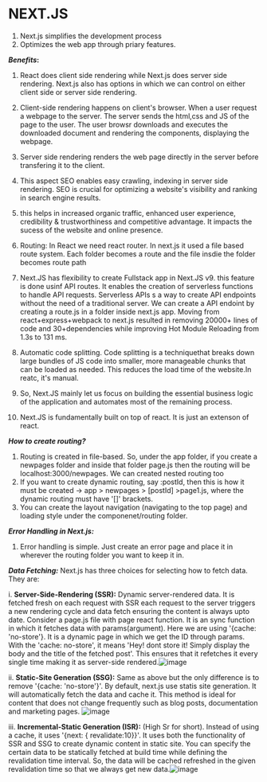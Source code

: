 # NEXT.JS

1. Next.js simplifies the development process
2. Optimizes the web app through priary features.

***Benefits*:**
1. React does client side rendering while Next.js does server side rendering. Next.js also has options in which we can control on either client side or server side rendering.

2. Client-side rendering happens on client's browser. When a user request a webpage to the server. The server sends the html,css and JS of the page to the user. The user browsr downloads and executes the downloaded document and rendering the components, displaying the webpage.

3. Server side rendering renders the web page directly in the server before transfering it to the client. 

4. This aspect SEO enables easy crawling, indexing in server side rendering. SEO is crucial for optimizing a website's visibility and ranking in search engine results.

5. this helps in increased organic traffic, enhanced user experience, credibility & trustworthiness and competitive advantage. It impacts the sucess of the website and online presence.

6. Routing: In React we need react router. In next.js it used a file based route system. Each folder becomes a route and the file insdie the folder becomes route path

7. Next.JS has flexibility to create Fullstack app in Next.JS v9. this feature is done usinf API routes. It enables the creation of serverless functions to handle API requests. Serverless APIs s a way to create API endpoints without the need of a traditional server. We can create a API endoint by creating a route.js in a folder inside next.js app.
Moving from react+express+webpack to next.js resulted in removing 20000+ lines of code and 30+dependencies while improving Hot Module Reloading from 1.3s to 131 ms.

8. Automatic code splitting. Code splitting is a techniquethat breaks down large bundles of JS code into smaller, more manageable chunks that can be loaded as needed. This reduces the load time of the website.In reatc, it's manual.

9. So, Next.JS mainly let us focus on building the essential business logic of the application and automates most of the remaining process.

10. Next.JS is fundamentally built on top of react. It is just an extenson of react.

***How to create routing?***
1. Routing is created in file-based. So, under the app folder, if you create a newpages folder and inside that folder page.js then the routing will be localhost:3000/newpages. We can created nested routing too
2. If you want to create dynamic routing, say :postId, then this is how it must be created -> app > newpages > [postId] >page1.js, where the dynamic routing must have  '[]' brackets.
3. You can create the layout navigation (navigating to the top page) and loading style under the componenet/routing folder.

***Error Handling in Next.js:***
1. Error handling is simple. Just create an error page and place it in wherever the routing folder you want to keep it in.

***Data Fetching:***
Next.js has three choices for selecting how to fetch data. They are:
  
  i. **Server-Side-Rendering (SSR):** Dynamic server-rendered data. It is fetched fresh on each request with SSR each request to the server triggers a new rendering cycle and data fetch ensuring the content is always upto date. Consider a page.js file with page react function. It is an sync function in which it fetches data with params(argument). Here we are using '{cache: 'no-store'}. It is a dynamic page in which we get the ID through params. With the 'cache: no-store', it means 'Hey! dont store it! Simply display the body and the title of the fetched post'. This ensures that it refetches it every single time making it as server-side rendered.![image](https://github.com/Thaarik/NextJS-Learning/assets/52432079/def3070a-ca44-4acb-8e82-e47c62b59135)


  ii. **Static-Site Generation (SSG):** Same as above but the only difference is to remove '{cache: 'no-store'}'. By default, next.js use statis site generation. It will automatically fetch the data and cache it. This method is ideal for content that does not change frequently such as blog posts, documentation and marketing pages. ![image](https://github.com/Thaarik/NextJS-Learning/assets/52432079/2628df27-2e5e-4283-92ca-3edee4b63eaf)


  iii. **Incremental-Static Generation (ISR):** (High Sr for short). Instead of using a cache, it uses '{next: { revalidate:10}}'. It uses both the functionality of SSR and SSG to create dynamic content in static site. You can specify the certain data to be statically fetched at build time while defining the revalidation time interval. So, the data will be cached refreshed in the given revalidation time so that we  always get new data.![image](https://github.com/Thaarik/NextJS-Learning/assets/52432079/9ee28458-0088-48ff-9c83-c60ba3115dc6)



